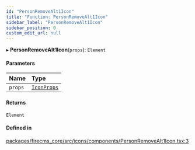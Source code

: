 ```yaml
---
id: "PersonRemoveAlt1Icon"
title: "Function: PersonRemoveAlt1Icon"
sidebar_label: "PersonRemoveAlt1Icon"
sidebar_position: 0
custom_edit_url: null
---
```


▸ **PersonRemoveAlt1Icon**(`props`): `Element`

#### Parameters

| Name | Type |
| :------ | :------ |
| `props` | [`IconProps`](../types/IconProps.md) |

#### Returns

`Element`

#### Defined in

[packages/firecms_core/src/icons/components/PersonRemoveAlt1Icon.tsx:3](https://github.com/FireCMSco/firecms/blob/d45f3739/packages/firecms_core/src/icons/components/PersonRemoveAlt1Icon.tsx#L3)
